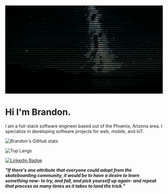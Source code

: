 ![stars](stars.gif)

# Hi I'm Brandon.

I am a full-stack software engineer based out of the Phoenix, Arizona area. I specialize in developing software projects for web, mobile, and IoT.

![Brandon's GitHub stats](https://github-readme-stats.vercel.app/api?username=stepintime&count_private=true&show_icons=true&include_all_commits=true&theme=react)

![Top Langs](https://github-readme-stats.vercel.app/api/top-langs/?username=stepintime&theme=react&layout=compact)

[![Linkedin Badge](https://img.shields.io/badge/-LinkedIn-0e76a8?style=flat-square&logo=Linkedin&logoColor=white)](https://linkedin.com/in/brandon-kent)

***"If there's one attribute that everyone could adopt from the skateboarding community, it would be to have a desire to learn something new- to try, and fall, and pick yourself up again- and repeat that process as many times as it takes to land the trick."***


